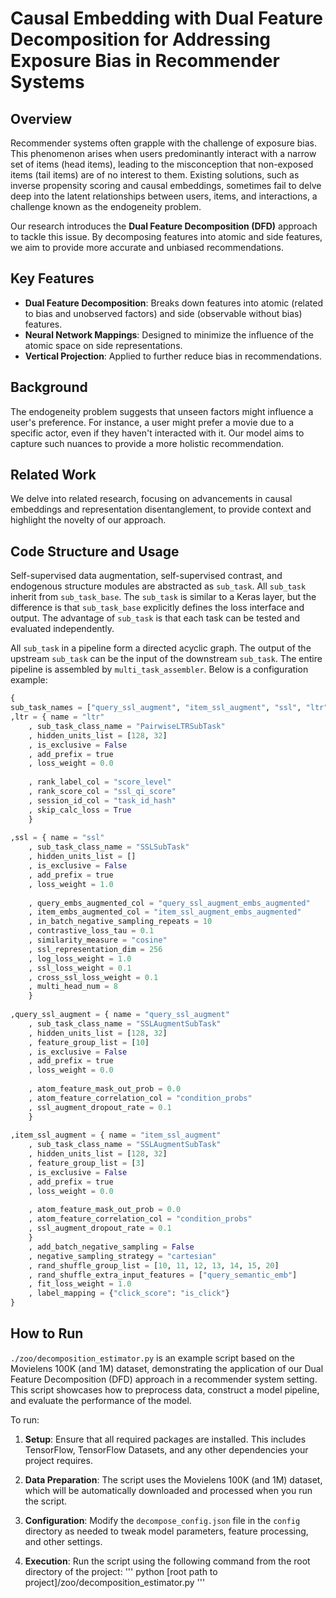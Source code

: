 # Causal Embedding with Dual Feature Decomposition for Addressing Exposure Bias in Recommender Systems

## Overview
Recommender systems often grapple with the challenge of exposure bias. This phenomenon arises when users predominantly interact with a narrow set of items (head items), leading to the misconception that non-exposed items (tail items) are of no interest to them. Existing solutions, such as inverse propensity scoring and causal embeddings, sometimes fail to delve deep into the latent relationships between users, items, and interactions, a challenge known as the endogeneity problem.

Our research introduces the **Dual Feature Decomposition (DFD)** approach to tackle this issue. By decomposing features into atomic and side features, we aim to provide more accurate and unbiased recommendations.

## Key Features
- **Dual Feature Decomposition**: Breaks down features into atomic (related to bias and unobserved factors) and side (observable without bias) features.
- **Neural Network Mappings**: Designed to minimize the influence of the atomic space on side representations.
- **Vertical Projection**: Applied to further reduce bias in recommendations.

## Background
The endogeneity problem suggests that unseen factors might influence a user's preference. For instance, a user might prefer a movie due to a specific actor, even if they haven't interacted with it. Our model aims to capture such nuances to provide a more holistic recommendation.

## Related Work
We delve into related research, focusing on advancements in causal embeddings and representation disentanglement, to provide context and highlight the novelty of our approach.

## Code Structure and Usage
Self-supervised data augmentation, self-supervised contrast, and endogenous structure modules are abstracted as `sub_task`. All `sub_task` inherit from `sub_task_base`. The `sub_task` is similar to a Keras layer, but the difference is that `sub_task_base` explicitly defines the loss interface and output. The advantage of `sub_task` is that each task can be tested and evaluated independently.

All `sub_task` in a pipeline form a directed acyclic graph. The output of the upstream `sub_task` can be the input of the downstream `sub_task`. The entire pipeline is assembled by `multi_task_assembler`. Below is a configuration example:

```python
{
sub_task_names = ["query_ssl_augment", "item_ssl_augment", "ssl", "ltr"]
,ltr = { name = "ltr"
    , sub_task_class_name = "PairwiseLTRSubTask"
    , hidden_units_list = [128, 32]
    , is_exclusive = False
    , add_prefix = true
    , loss_weight = 0.0
    
    , rank_label_col = "score_level"
    , rank_score_col = "ssl_qi_score"
    , session_id_col = "task_id_hash"
    , skip_calc_loss = True
    }
    
,ssl = { name = "ssl"
    , sub_task_class_name = "SSLSubTask"
    , hidden_units_list = []
    , is_exclusive = False
    , add_prefix = true
    , loss_weight = 1.0
    
    , query_embs_augmented_col = "query_ssl_augment_embs_augmented"
    , item_embs_augmented_col = "item_ssl_augment_embs_augmented"
    , in_batch_negative_sampling_repeats = 10
    , contrastive_loss_tau = 0.1
    , similarity_measure = "cosine"
    , ssl_representation_dim = 256
    , log_loss_weight = 1.0
    , ssl_loss_weight = 0.1
    , cross_ssl_loss_weight = 0.1
    , multi_head_num = 8
    }
    
,query_ssl_augment = { name = "query_ssl_augment"
    , sub_task_class_name = "SSLAugmentSubTask"
    , hidden_units_list = [128, 32]
    , feature_group_list = [10]
    , is_exclusive = False
    , add_prefix = true
    , loss_weight = 0.0
    
    , atom_feature_mask_out_prob = 0.0
    , atom_feature_correlation_col = "condition_probs"
    , ssl_augment_dropout_rate = 0.1
    }
    
,item_ssl_augment = { name = "item_ssl_augment"
    , sub_task_class_name = "SSLAugmentSubTask"
    , hidden_units_list = [128, 32]      
    , feature_group_list = [3]
    , is_exclusive = False
    , add_prefix = true
    , loss_weight = 0.0
    
    , atom_feature_mask_out_prob = 0.0
    , atom_feature_correlation_col = "condition_probs"
    , ssl_augment_dropout_rate = 0.1
    }
    , add_batch_negative_sampling = False
    , negative_sampling_strategy = "cartesian"
    , rand_shuffle_group_list = [10, 11, 12, 13, 14, 15, 20]
    , rand_shuffle_extra_input_features = ["query_semantic_emb"]  
    , fit_loss_weight = 1.0
    , label_mapping = {"click_score": "is_click"}
}
```

## How to Run 
`./zoo/decomposition_estimator.py` is an example script based on the Movielens 100K (and 1M) dataset, demonstrating the application of our Dual Feature Decomposition (DFD) approach in a recommender system setting. This script showcases how to preprocess data, construct a model pipeline, and evaluate the performance of the model. 

To run:

1. **Setup**: Ensure that all required packages are installed. This includes TensorFlow, TensorFlow Datasets, and any other dependencies your project requires.

2. **Data Preparation**: The script uses the Movielens 100K (and 1M) dataset, which will be automatically downloaded and processed when you run the script.

3. **Configuration**: Modify the `decompose_config.json` file in the `config` directory as needed to tweak model parameters, feature processing, and other settings.

4. **Execution**: Run the script using the following command from the root directory of the project:
'''
python [root path to project]/zoo/decomposition_estimator.py
'''


